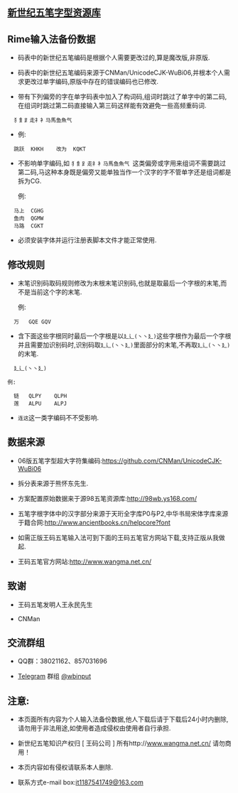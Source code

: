 ## [新世纪五笔字型资源库](https://06wb.github.io/)


## Rime输入法备份数据


  * 码表中的新世纪五笔编码是根据个人需要更改过的,算是魔改版,非原版.

  * 码表中的新世纪五笔编码来源于CNMan/UnicodeCJK-WuBi06,并根本个人需求更改过单字编码,原版中存在的错误编码也已修改.

  * 带有下列偏旁的字在单字码表中加入了构词码,组词时跳过了单字中的第二码,在组词时跳过第二码直接输入第三码这样能有效避免一些高频重码词.

  ```
    犭飠⻊走礻衤马馬鱼魚气
  ```

  * 例:

  ```
    跳跃	KHKH	改为	KQKT
  ```

  * 不影响单字编码,如 ```犭飠⻊走礻衤马馬鱼魚气 ```这类偏旁或字用来组词不需要跳过第二码,马这种本身既是偏旁又能单独当作一个汉字的字不管单字还是组词都是拆为CG.

    例:
  ```
    马上	CGHG
    鱼肉	QGMW
    马路	CGKT
  ```

  * 必须安装字体并运行注册表脚本文件才能正常使用.


## 修改规则

  * 末笔识别码取码规则修改为末根末笔识别码,也就是取最后一个字根的末笔,而不是当前这个字的末笔.

    例:

  ```
    万	GQE	GQV
  ```

  * 含下面这些字根同时最后一个字根是以```廴辶(丶丶廴)```这些字根作为最后一个字根并且需要加识别码时,识别码取```廴辶(丶丶廴)```里面部分的末笔,不再取```廴辶(丶丶廴)```的末笔.

  ```
    廴辶(丶丶廴)
  ```

    例:
  ```
    链	QLPY	QLPH
    莲	ALPU	ALPJ
  ```

  * ```连这```这一类字编码不不受影响.


## 数据来源

  * 06版五笔字型超大字符集编码:https://github.com/CNMan/UnicodeCJK-WuBi06

  * 拆分表来源于熊怀东先生.

  * 方案配置原始数据来于源98五笔资源库:http://98wb.ys168.com/

  *  五笔字根字体中的汉字部分来源于天珩全字库P0与P2,中华书局宋体字库来源于籍合网:http://www.ancientbooks.cn/helpcore?font

  * 如需正版王码五笔输入法可到下面的王码五笔官方网站下载,支持正版从我做起.

  * 王码五笔官方网站:http://www.wangma.net.cn/


  ## 致谢

  * 王码五笔发明人王永民先生

  * CNMan


## 交流群组

  * QQ群：38021162、857031696

  * [Telegram](https://telegram.org/) 群组 [@wbinput](https://t.me/wbinput)


## 注意:

  * 本页面所有内容为个人输入法备份数据,他人下载后请于下载后24小时内删除,请勿用于非法用途,如使用者造成侵权由使用者自行承担.

  * 新世纪五笔知识产权归 [ 王码公司 ] 所有http://www.wangma.net.cn/ 请勿商用！

  * 本页内容如有侵权请联系本人删除.

  * 联系方式e-mail box:it1187541749@163.com
